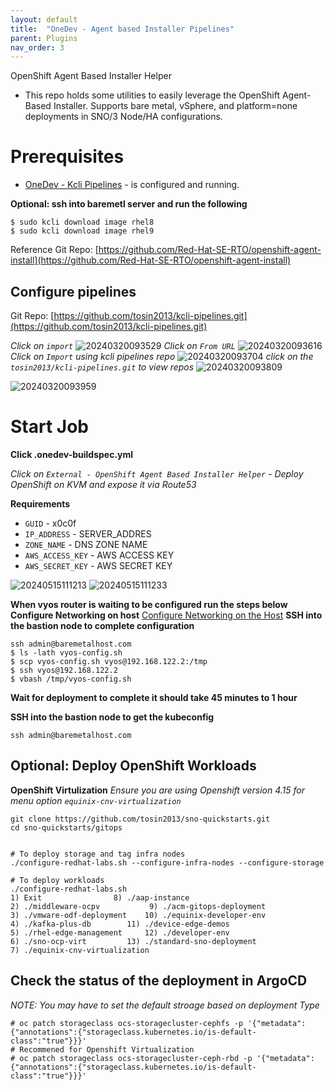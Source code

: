 ```yaml
---
layout: default
title:  "OneDev - Agent based Installer Pipelines"
parent: Plugins
nav_order: 3
---
```


OpenShift Agent Based Installer Helper

* This repo holds some utilities to easily leverage the OpenShift Agent-Based Installer. Supports bare metal, vSphere, and platform=none deployments in SNO/3 Node/HA configurations.


# Prerequisites
* [OneDev - Kcli Pipelines](../plugins/onedev-kcli-pipelines.html)  - is configured and running.  

**Optional: ssh into  baremetl server and run the following**
```
$ sudo kcli download image rhel8
$ sudo kcli download image rhel9
```
  
Reference Git Repo: [https://github.com/Red-Hat-SE-RTO/openshift-agent-install](https://github.com/Red-Hat-SE-RTO/openshift-agent-install)

## Configure pipelines
Git Repo: [https://github.com/tosin2013/kcli-pipelines.git](https://github.com/tosin2013/kcli-pipelines.git)

*Click on `import`*
![20240320093529](https://i.imgur.com/1b3zrpr.png)
*Click on `From URL`*
![20240320093616](https://i.imgur.com/pwPpEx0.png)
*Click on `Import` using kcli pipelines repo*
![20240320093704](https://i.imgur.com/EZTDdm5.png)
*click on the `tosin2013/kcli-pipelines.git` to view repos*
![20240320093809](https://i.imgur.com/MgdGkEN.png)

![20240320093959](https://i.imgur.com/pVvwaTR.png)

# Start Job 
**Click .onedev-buildspec.yml**


*Click on `External - OpenShift Agent Based Installer Helper` - Deploy OpenShift on KVM and expose it via Route53*

**Requirements**
* `GUID` - x0c0f
* `IP_ADDRESS` - SERVER_ADDRES
* `ZONE_NAME` - DNS ZONE NAME
* `AWS_ACCESS_KEY` - AWS ACCESS KEY
* `AWS_SECRET_KEY` - AWS SECRET KEY


![20240515111213](https://i.imgur.com/466gzik.png)
![20240515111233](https://i.imgur.com/OCwXY5W.png)

**When vyos router is waiting to be configured run the steps below**
**Configure Networking on host**
[Configure Networking on the Host](https://github.com/tosin2013/demo-virt/blob/rhpds/demo.redhat.com/docs/step1.md)
**SSH into the bastion node to complete configuration**
```
ssh admin@baremetalhost.com
$ ls -lath vyos-config.sh
$ scp vyos-config.sh vyos@192.168.122.2:/tmp
$ ssh vyos@192.168.122.2
$ vbash /tmp/vyos-config.sh
```

**Wait for deployment to complete it should take 45 minutes to 1 hour**

**SSH into the bastion node to get the kubeconfig**
```
ssh admin@baremetalhost.com
```


## Optional: Deploy OpenShift Workloads 
**OpenShift Virtulization**
*Ensure you are using Openshift version 4.15 for menu option `equinix-cnv-virtualization`*
```
git clone https://github.com/tosin2013/sno-quickstarts.git
cd sno-quickstarts/gitops


# To deploy storage and tag infra nodes
./configure-redhat-labs.sh --configure-infra-nodes --configure-storage 

# To deploy workloads
./configure-redhat-labs.sh 
1) Exit				   8) ./aap-instance
2) ./middleware-ocpv		   9) ./acm-gitops-deployment
3) ./vmware-odf-deployment	  10) ./equinix-developer-env
4) ./kafka-plus-db		  11) ./device-edge-demos
5) ./rhel-edge-management	  12) ./developer-env
6) ./sno-ocp-virt		  13) ./standard-sno-deployment
7) ./equinix-cnv-virtualization
```

## Check the status of the deployment in ArgoCD
*NOTE: You may have to set the default stroage based on deployment Type*
```
# oc patch storageclass ocs-storagecluster-cephfs -p '{"metadata": {"annotations":{"storageclass.kubernetes.io/is-default-class":"true"}}}'
# Recommened for Openshift Virtualization
# oc patch storageclass ocs-storagecluster-ceph-rbd -p '{"metadata": {"annotations":{"storageclass.kubernetes.io/is-default-class":"true"}}}'
```